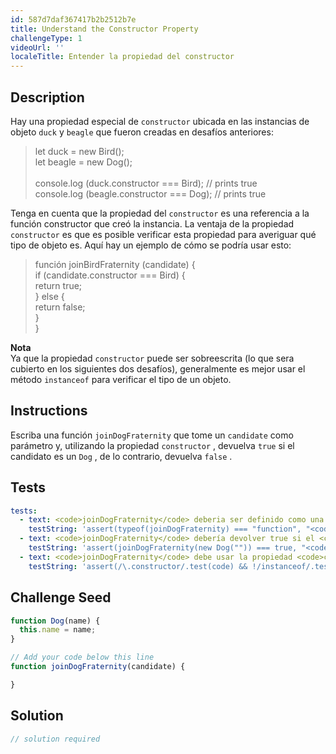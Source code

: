 ```yaml
---
id: 587d7daf367417b2b2512b7e
title: Understand the Constructor Property
challengeType: 1
videoUrl: ''
localeTitle: Entender la propiedad del constructor
---
```


## Description
<section id="description"> Hay una propiedad especial de <code>constructor</code> ubicada en las instancias de objeto <code>duck</code> y <code>beagle</code> que fueron creadas en desafíos anteriores: <blockquote> let duck = new Bird(); <br> let beagle = new Dog(); <br><br> console.log (duck.constructor === Bird); // prints true <br> console.log (beagle.constructor === Dog); // prints true </blockquote> Tenga en cuenta que la propiedad del <code>constructor</code> es una referencia a la función constructor que creó la instancia. La ventaja de la propiedad  <code>constructor</code> es que es posible verificar esta propiedad para averiguar qué tipo de objeto es. Aquí hay un ejemplo de cómo se podría usar esto: <blockquote> función joinBirdFraternity (candidate) { <br> if (candidate.constructor === Bird) { <br> return true; <br> } else { <br> return false; <br> } <br> } </blockquote> <strong>Nota</strong> <br> Ya que la propiedad <code>constructor</code> puede ser sobreescrita (lo que sera cubierto en los siguientes dos desafíos), generalmente es mejor usar el método <code>instanceof</code> para verificar el tipo de un objeto. </section>

## Instructions
<section id="instructions"> Escriba una función <code>joinDogFraternity</code> que tome un <code>candidate</code> como parámetro y, utilizando la propiedad <code>constructor</code> , devuelva <code>true</code> si el candidato es un <code>Dog</code> , de lo contrario, devuelva <code>false</code> . </section>

## Tests
<section id='tests'>

```yml
tests:
  - text: <code>joinDogFraternity</code> deberia ser definido como una función.
    testString: 'assert(typeof(joinDogFraternity) === "function", "<code>joinDogFraternity</code> deberia ser definido como una función.");'
  - text: <code>joinDogFraternity</code> debería devolver true si el <code>candidate</code> es una instancia de <code>Dog</code> .
    testString: 'assert(joinDogFraternity(new Dog("")) === true, "<code>joinDogFraternity</code> should return true if<code>candidate</code> is an instance of <code>Dog</code>.");'
  - text: <code>joinDogFraternity</code> debe usar la propiedad <code>constructor</code> .
    testString: 'assert(/\.constructor/.test(code) && !/instanceof/.test(code), "<code>joinDogFraternity</code> debe usar la propiedad <code>constructor</code> ");'

```

</section>

## Challenge Seed
<section id='challengeSeed'>

<div id='js-seed'>

```js
function Dog(name) {
  this.name = name;
}

// Add your code below this line
function joinDogFraternity(candidate) {

}

```

</div>



</section>

## Solution
<section id='solution'>

```js
// solution required
```
</section>
